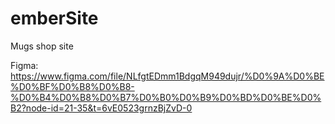 # emberSite
Mugs shop site

Figma:
https://www.figma.com/file/NLfgtEDmm1BdgqM949dujr/%D0%9A%D0%BE%D0%BF%D0%B8%D0%B8-%D0%B4%D0%B8%D0%B7%D0%B0%D0%B9%D0%BD%D0%BE%D0%B2?node-id=21-35&t=6vE0523grnzBjZvD-0
